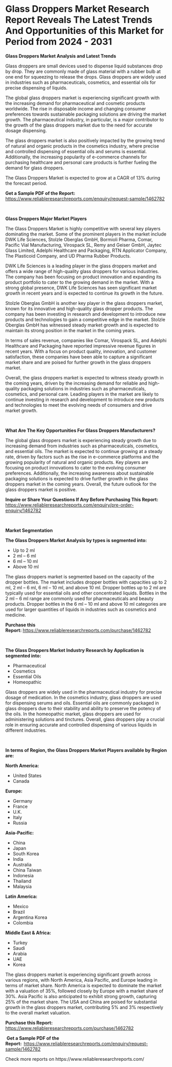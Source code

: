<p><h1>Glass Droppers Market Research Report Reveals The Latest Trends And Opportunities of this Market for Period from 2024 - 2031</h1></p><p><strong>Glass Droppers Market Analysis and Latest Trends</strong></p>
<p><p>Glass droppers are small devices used to dispense liquid substances drop by drop. They are commonly made of glass material with a rubber bulb at one end for squeezing to release the drops. Glass droppers are widely used in industries such as pharmaceuticals, cosmetics, and essential oils for precise dispensing of liquids.</p><p>The global glass droppers market is experiencing significant growth with the increasing demand for pharmaceutical and cosmetic products worldwide. The rise in disposable income and changing consumer preferences towards sustainable packaging solutions are driving the market growth. The pharmaceutical industry, in particular, is a major contributor to the growth of the glass droppers market due to the need for accurate dosage dispensing.</p><p>The glass droppers market is also positively impacted by the growing trend of natural and organic products in the cosmetics industry, where precise and controlled dispensing of essential oils and serums is essential. Additionally, the increasing popularity of e-commerce channels for purchasing healthcare and personal care products is further fueling the demand for glass droppers.</p><p>The Glass Droppers Market is expected to grow at a CAGR of 13% during the forecast period.</p></p>
<p><strong>Get a Sample PDF of the Report:&nbsp;</strong> <a href="https://www.reliableresearchreports.com/enquiry/request-sample/1462782">https://www.reliableresearchreports.com/enquiry/request-sample/1462782</a></p>
<p>&nbsp;</p>
<p><strong>Glass Droppers Major Market Players</strong></p>
<p><p>The Glass Droppers Market is highly competitive with several key players dominating the market. Some of the prominent players in the market include DWK Life Sciences, Stolzle Oberglas GmbH, Bormioli Pharma, Comar, Pacific Vial Manufacturing, Virospack SL, Remy and Geiser GmbH, Jaytec Glass Limited, Adelphi Healthcare and Packaging, RTN Applicator Company, The Plasticoid Company, and UD Pharma Rubber Products.</p><p>DWK Life Sciences is a leading player in the glass droppers market and offers a wide range of high-quality glass droppers for various industries. The company has been focusing on product innovation and expanding its product portfolio to cater to the growing demand in the market. With a strong global presence, DWK Life Sciences has seen significant market growth in recent years and is expected to continue its growth in the future.</p><p>Stolzle Oberglas GmbH is another key player in the glass droppers market, known for its innovative and high-quality glass dropper products. The company has been investing in research and development to introduce new products and technologies to gain a competitive edge in the market. Stolzle Oberglas GmbH has witnessed steady market growth and is expected to maintain its strong position in the market in the coming years.</p><p>In terms of sales revenue, companies like Comar, Virospack SL, and Adelphi Healthcare and Packaging have reported impressive revenue figures in recent years. With a focus on product quality, innovation, and customer satisfaction, these companies have been able to capture a significant market share and are poised for further growth in the glass droppers market.</p><p>Overall, the glass droppers market is expected to witness steady growth in the coming years, driven by the increasing demand for reliable and high-quality packaging solutions in industries such as pharmaceuticals, cosmetics, and personal care. Leading players in the market are likely to continue investing in research and development to introduce new products and technologies to meet the evolving needs of consumers and drive market growth.</p></p>
<p>&nbsp;</p>
<p><strong>What Are The Key Opportunities For Glass Droppers Manufacturers?</strong></p>
<p><p>The global glass droppers market is experiencing steady growth due to increasing demand from industries such as pharmaceuticals, cosmetics, and essential oils. The market is expected to continue growing at a steady rate, driven by factors such as the rise in e-commerce platforms and the growing popularity of natural and organic products. Key players are focusing on product innovations to cater to the evolving consumer preferences. Additionally, the increasing awareness about sustainable packaging solutions is expected to drive further growth in the glass droppers market in the coming years. Overall, the future outlook for the glass droppers market is positive.</p></p>
<p><strong>Inquire or Share Your Questions If Any Before Purchasing This Report:</strong> <a href="https://www.reliableresearchreports.com/enquiry/pre-order-enquiry/1462782">https://www.reliableresearchreports.com/enquiry/pre-order-enquiry/1462782</a></p>
<p>&nbsp;</p>
<p><strong>Market Segmentation</strong></p>
<p><strong>The Glass Droppers Market Analysis by types is segmented into:</strong></p>
<p><ul><li>Up to 2 ml</li><li>2 ml – 6 ml</li><li>6 ml – 10 ml</li><li>Above 10 ml</li></ul></p>
<p><p>The glass droppers market is segmented based on the capacity of the dropper bottles. The market includes dropper bottles with capacities up to 2 ml, 2 ml – 6 ml, 6 ml – 10 ml, and above 10 ml. Dropper bottles up to 2 ml are typically used for essential oils and other concentrated liquids. Bottles in the 2 ml – 6 ml range are commonly used for pharmaceuticals and beauty products. Dropper bottles in the 6 ml – 10 ml and above 10 ml categories are used for larger quantities of liquids in industries such as cosmetics and medicine.</p></p>
<p><strong>Purchase this Report:&nbsp;</strong><a href="https://www.reliableresearchreports.com/purchase/1462782">https://www.reliableresearchreports.com/purchase/1462782</a></p>
<p>&nbsp;</p>
<p><strong>The Glass Droppers Market Industry Research by Application is segmented into:</strong></p>
<p><ul><li>Pharmaceutical</li><li>Cosmetics</li><li>Essential Oils</li><li>Homeopathic</li></ul></p>
<p><p>Glass droppers are widely used in the pharmaceutical industry for precise dosage of medication. In the cosmetics industry, glass droppers are used for dispensing serums and oils. Essential oils are commonly packaged in glass droppers due to their stability and ability to preserve the potency of the oils. In the homeopathic market, glass droppers are used for administering solutions and tinctures. Overall, glass droppers play a crucial role in ensuring accurate and controlled dispensing of various liquids in different industries.</p></p>
<p>&nbsp;</p>
<p><strong>In terms of Region, the Glass Droppers Market Players available by Region are:</strong></p>
<p>
    <p> <strong> North America: </strong>
        <ul>
            <li>United States</li>
            <li>Canada</li>
        </ul>
        </p> 
    <p> <strong> Europe: </strong>
        <ul>
            <li>Germany</li>
            <li>France</li>
            <li>U.K.</li>
            <li>Italy</li>
            <li>Russia</li>
        </ul>
        </p> 
    <p> <strong> Asia-Pacific: </strong>
        <ul>
            <li>China</li>
            <li>Japan</li>
            <li>South Korea</li>
            <li>India</li>
            <li>Australia</li>
            <li>China Taiwan</li>
            <li>Indonesia</li>
            <li>Thailand</li>
            <li>Malaysia</li>
        </ul>
        </p> 
    <p> <strong> Latin America: </strong>
        <ul>
            <li>Mexico</li>
            <li>Brazil</li>
            <li>Argentina Korea</li>
            <li>Colombia</li>
        </ul>
        </p> 
    <p> <strong> Middle East & Africa: </strong>
        <ul>
            <li>Turkey</li>
            <li>Saudi</li>
            <li>Arabia</li>
            <li>UAE</li>
            <li>Korea</li>
        </ul>
    </p>
    </p>
<p><p>The glass droppers market is experiencing significant growth across various regions, with North America, Asia Pacific, and Europe leading in terms of market share. North America is expected to dominate the market with a valuation of 35%, followed closely by Europe with a market share of 30%. Asia Pacific is also anticipated to exhibit strong growth, capturing 25% of the market share. The USA and China are poised for substantial growth in the glass droppers market, contributing 5% and 3% respectively to the overall market valuation.</p></p>
<p><strong>Purchase this Report: </strong><a href="https://www.reliableresearchreports.com/purchase/1462782">https://www.reliableresearchreports.com/purchase/1462782</a></p>
<p>&nbsp;<strong>Get a Sample PDF of the Report:&nbsp;&nbsp;</strong><a href="https://www.reliableresearchreports.com/enquiry/request-sample/1462782">https://www.reliableresearchreports.com/enquiry/request-sample/1462782</a></p>
<p><strong></strong></p>
<p>Check more reports on https://www.reliableresearchreports.com/</p>